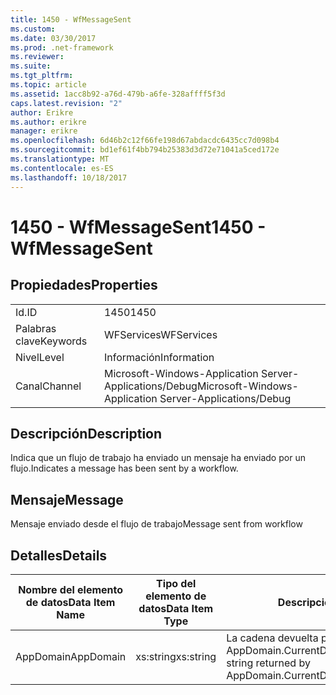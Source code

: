 ```yaml
---
title: 1450 - WfMessageSent
ms.custom: 
ms.date: 03/30/2017
ms.prod: .net-framework
ms.reviewer: 
ms.suite: 
ms.tgt_pltfrm: 
ms.topic: article
ms.assetid: 1acc8b92-a76d-479b-a6fe-328affff5f3d
caps.latest.revision: "2"
author: Erikre
ms.author: erikre
manager: erikre
ms.openlocfilehash: 6d46b2c12f66fe198d67abdacdc6435cc7d098b4
ms.sourcegitcommit: bd1ef61f4bb794b25383d3d72e71041a5ced172e
ms.translationtype: MT
ms.contentlocale: es-ES
ms.lasthandoff: 10/18/2017
---
```

# <a name="1450---wfmessagesent"></a><span data-ttu-id="1e0bf-102">1450 - WfMessageSent</span><span class="sxs-lookup"><span data-stu-id="1e0bf-102">1450 - WfMessageSent</span></span>
## <a name="properties"></a><span data-ttu-id="1e0bf-103">Propiedades</span><span class="sxs-lookup"><span data-stu-id="1e0bf-103">Properties</span></span>  
  
|||  
|-|-|  
|<span data-ttu-id="1e0bf-104">Id.</span><span class="sxs-lookup"><span data-stu-id="1e0bf-104">ID</span></span>|<span data-ttu-id="1e0bf-105">1450</span><span class="sxs-lookup"><span data-stu-id="1e0bf-105">1450</span></span>|  
|<span data-ttu-id="1e0bf-106">Palabras clave</span><span class="sxs-lookup"><span data-stu-id="1e0bf-106">Keywords</span></span>|<span data-ttu-id="1e0bf-107">WFServices</span><span class="sxs-lookup"><span data-stu-id="1e0bf-107">WFServices</span></span>|  
|<span data-ttu-id="1e0bf-108">Nivel</span><span class="sxs-lookup"><span data-stu-id="1e0bf-108">Level</span></span>|<span data-ttu-id="1e0bf-109">Información</span><span class="sxs-lookup"><span data-stu-id="1e0bf-109">Information</span></span>|  
|<span data-ttu-id="1e0bf-110">Canal</span><span class="sxs-lookup"><span data-stu-id="1e0bf-110">Channel</span></span>|<span data-ttu-id="1e0bf-111">Microsoft-Windows-Application Server-Applications/Debug</span><span class="sxs-lookup"><span data-stu-id="1e0bf-111">Microsoft-Windows-Application Server-Applications/Debug</span></span>|  
  
## <a name="description"></a><span data-ttu-id="1e0bf-112">Descripción</span><span class="sxs-lookup"><span data-stu-id="1e0bf-112">Description</span></span>  
 <span data-ttu-id="1e0bf-113">Indica que un flujo de trabajo ha enviado un mensaje ha enviado por un flujo.</span><span class="sxs-lookup"><span data-stu-id="1e0bf-113">Indicates a message has been sent by a workflow.</span></span>  
  
## <a name="message"></a><span data-ttu-id="1e0bf-114">Mensaje</span><span class="sxs-lookup"><span data-stu-id="1e0bf-114">Message</span></span>  
 <span data-ttu-id="1e0bf-115">Mensaje enviado desde el flujo de trabajo</span><span class="sxs-lookup"><span data-stu-id="1e0bf-115">Message sent from workflow</span></span>  
  
## <a name="details"></a><span data-ttu-id="1e0bf-116">Detalles</span><span class="sxs-lookup"><span data-stu-id="1e0bf-116">Details</span></span>  
  
|<span data-ttu-id="1e0bf-117">Nombre del elemento de datos</span><span class="sxs-lookup"><span data-stu-id="1e0bf-117">Data Item Name</span></span>|<span data-ttu-id="1e0bf-118">Tipo del elemento de datos</span><span class="sxs-lookup"><span data-stu-id="1e0bf-118">Data Item Type</span></span>|<span data-ttu-id="1e0bf-119">Descripción</span><span class="sxs-lookup"><span data-stu-id="1e0bf-119">Description</span></span>|  
|--------------------|--------------------|-----------------|  
|<span data-ttu-id="1e0bf-120">AppDomain</span><span class="sxs-lookup"><span data-stu-id="1e0bf-120">AppDomain</span></span>|<span data-ttu-id="1e0bf-121">xs:string</span><span class="sxs-lookup"><span data-stu-id="1e0bf-121">xs:string</span></span>|<span data-ttu-id="1e0bf-122">La cadena devuelta por AppDomain.CurrentDomain.FriendlyName.</span><span class="sxs-lookup"><span data-stu-id="1e0bf-122">The string returned by AppDomain.CurrentDomain.FriendlyName.</span></span>|
